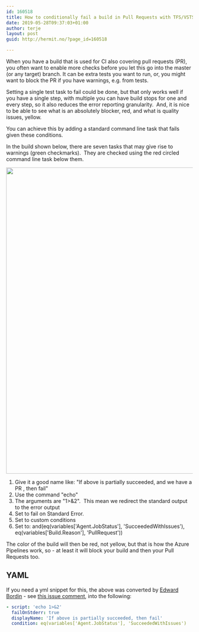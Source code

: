 ```yaml
---
id: 160518
title: How to conditionally fail a build in Pull Requests with TFS/VSTS
date: 2019-05-28T09:37:03+01:00
author: terje
layout: post
guid: http://hermit.no/?page_id=160518

---
```

When you have a build that is used for CI also covering pull requests (PR), you often want to enable more checks before you let this go into the master (or any target) branch. It can be extra tests you want to run, or, you might want to block the PR if you have warnings, e.g. from tests.

Setting a single test task to fail could be done, but that only works well if you have a single step, with multiple you can have build stops for one and every step, so it also reduces the error reporting granularity.&nbsp; And, it is nice to be able to see what is an absolutely blocker, red, and what is quality issues, yellow.

You can achieve this by adding a standard command line task that fails given these conditions.

In the build shown below, there are seven tasks that may give rise to warnings (green checkmarks).&nbsp; They are checked using the red circled command line task below them.

<a href="http://hermit.no/wp-content/uploads/2018/02/conditionallyfails.jpg"><img class="alignnone size-full wp-image-160519" src="http://hermit.no/wp-content/uploads/2018/02/conditionallyfails.jpg" alt="" width="1740" height="824"></a>

<ol>
    <li>Give it a good name like: "If above is partially succeeded, and we have a PR , then fail"</li>
    <li>Use the command "echo"</li>
    <li>The arguments are "1&gt;&amp;2".&nbsp; This mean we redirect the standard output to the error output</li>
    <li>Set to fail on Standard Error.</li>
    <li>Set to custom conditions</li>
    <li>Set to:&nbsp;and(eq(variables['Agent.JobStatus'], 'SucceededWithIssues'), eq(variables['Build.Reason'], 'PullRequest'))</li>
</ol>

The color of the build will then be red, not yellow, but that is how the Azure Pipelines work, so - at least it will block your build and then your Pull Requests too.

## YAML
If you need a yml snippet for this, the above was converted by [Edward Bordin](https://github.com/ed-alertedh) - see [this issue comment](https://github.com/microsoft/azure-pipelines-tasks/issues/1268#issuecomment-430501012), into the following:

```yml
- script: 'echo 1>&2'
  failOnStderr: true
  displayName: 'If above is partially succeeded, then fail'
  condition: eq(variables['Agent.JobStatus'], 'SucceededWithIssues')
```



&nbsp;
